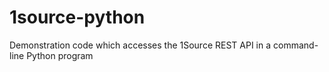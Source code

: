 # 1source-python
Demonstration code which accesses the 1Source REST API in a command-line Python program
